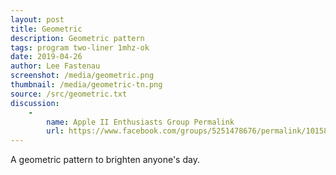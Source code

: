 ```yaml
---
layout: post
title: Geometric
description: Geometric pattern
tags: program two-liner 1mhz-ok
date: 2019-04-26
author: Lee Fastenau
screenshot: /media/geometric.png
thumbnail: /media/geometric-tn.png
source: /src/geometric.txt
discussion:
    -
        name: Apple II Enthusiasts Group Permalink
        url: https://www.facebook.com/groups/5251478676/permalink/10158507900298677/
---
```


A geometric pattern to brighten anyone's day.
